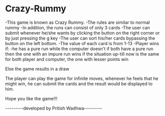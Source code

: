 # Crazy-Rummy

-This game is known as Crazy Rummy.
-The rules are similar to normal rummy
-In addition, the runs can consist of only 3 cards
-The user can submit whenever he/she wants by clicking the button on the right corner or by just pressing the g key
-The user can sort his/her cards bypassing the button on the left bottom.
-The value of each card is from 1-13
-Player wins if:
	 -he has a pure run while the computer doesn't
	 if both have a pure run then the one with an impure run wins
	 if the situation up-till now is the same for both player and computer, the one with lesser points win

Else the game results in a draw

The player can play the game for infinite moves, whenever he feels that he might win, he can submit the cards and the result would be displayed to him.


Hope you like the game!!!


---------developed by Pritish Wadhwa--------- 

